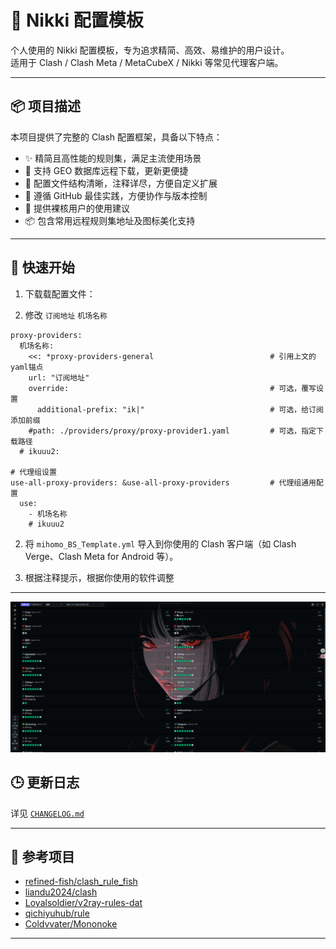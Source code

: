 # 🧩 Nikki 配置模板

个人使用的 Nikki 配置模板，专为追求精简、高效、易维护的用户设计。  
适用于 Clash / Clash Meta / MetaCubeX / Nikki 等常见代理客户端。

---

## 📦 项目描述

本项目提供了完整的 Clash 配置框架，具备以下特点：

- ✨ 精简且高性能的规则集，满足主流使用场景
- 🔧 支持 GEO 数据库远程下载，更新更便捷
- 🎨 配置文件结构清晰，注释详尽，方便自定义扩展
- 📁 遵循 GitHub 最佳实践，方便协作与版本控制
- 🧱 提供裸核用户的使用建议
- 📦 包含常用远程规则集地址及图标美化支持

---

## 📌 快速开始

1. 下载载配置文件：

2. 修改 `订阅地址` `机场名称`
```
proxy-providers:
  机场名称:
    <<: *proxy-providers-general                          # 引用上文的yaml锚点
    url: "订阅地址"
    override:                                             # 可选，覆写设置
      additional-prefix: "ik|"                            # 可选，给订阅添加前缀
    #path: ./providers/proxy/proxy-provider1.yaml         # 可选，指定下载路径
  # ikuuu2:

# 代理组设置
use-all-proxy-providers: &use-all-proxy-providers         # 代理组通用配置
  use:
    - 机场名称
    # ikuuu2
```

2. 将 `mihomo_BS_Template.yml` 导入到你使用的 Clash 客户端（如 Clash Verge、Clash Meta for Android 等）。

3. 根据注释提示，根据你使用的软件调整

---

![策略组展示](<FireShot Capture 006 - zashboard - 代理 - [10.10.2.2].png>)

## 🕒 更新日志

详见 [`CHANGELOG.md`](CHANGELOG.md)

---

## 🧠 参考项目

- [refined-fish/clash_rule_fish](https://github.com/refined-fish/clash_rule_fish)
- [liandu2024/clash](https://github.com/liandu2024/clash)
- [Loyalsoldier/v2ray-rules-dat](https://github.com/Loyalsoldier/v2ray-rules-dat)
- [qichiyuhub/rule](https://github.com/qichiyuhub/rule)
- [Coldvvater/Mononoke](https://github.com/Coldvvater/Mononoke)

---

